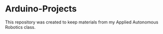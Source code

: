 # Arduino-Projects

This repository was created to keep materials from my Applied Autonomous Robotics class. 
